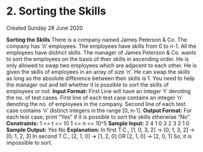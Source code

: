 # 2. Sorting the Skills
Created Sunday 28 June 2020

**Sorting the Skills**
There is a company named James Peterson & Co. The company has ‘n’ employees. The employees have skills from 0 to n-1. All the employees have distinct skills. The manager of James Peterson & Co. wants to sort the employees on the basis of their skills in ascending order. He is only allowed to swap two employees which are adjacent to each other. He is given the skills of employees in an array of size ‘n’. He can swap the skills as long as the absolute difference between their skills is 1. You need to help the manager out and tell whether it is possible to sort the skills of employees or not.
**Input Format:**
First Line will have an integer ‘t’ denoting the no. of test cases.
First line of each test case contains an integer ‘n’ denoting the no. of employees in the company.
Second line of each test case contains ‘n’ distinct integers in the range [0, n-1].
**Output Format:**
For each test case, print “Yes” if it is possible to sort the skills otherwise “No”.
**Constraints:**
1 <= t <= 10
1 <= n <= 10^5
**Sample Input:**
2
4
1 0 3 2
3
2 1 0
**Sample Output:**
Yes
No
**Explanation:**
In first T.C., [1, 0, 3, 2] -> [0, 1, 3, 2] -> [0, 1, 2, 3]
In second T.C., [2, 1, 0] -> [1, 2, 0]  OR  [2, 1, 0] -> [2, 0, 1] So, it is impossible to sort.

